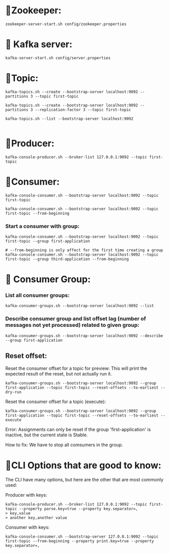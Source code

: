 # 🌟Zookeeper:

```
zookeeper-server-start.sh config/zookeeper.properties
```
# 🌟 Kafka server:
```
kafka-server-start.sh config/server.properties
```

# 🌟Topic:

```
kafka-topics.sh --create --bootstrap-server localhost:9092 --partitions 3 --topic first-topic

kafka-topics.sh --create --bootstrap-server localhost:9092 --partitions 3 --replication-factor 3 --topic first-topic

kafka-topics.sh --list --bootstrap-server localhost:9092


```

# 🌟Producer:

```
kafka-console-producer.sh --broker-list 127.0.0.1:9092 --topic first-topic
```

# 🌟Consumer:

```
kafka-console-consumer.sh --bootstrap-server localhost:9092 --topic first-topic

kafka-console-consumer.sh --bootstrap-server localhost:9092 --topic first-topic --from-beginning
```

### Start a consumer with group:

```
kafka-console-consumer.sh --bootstrap-server localhost:9092 --topic first-topic --group first-application
```

```
# --from-beginning is only affect for the first time creating a group
kafka-console-consumer.sh --bootstrap-server localhost:9092 --topic first-topic --group third-application --from-beginning

```

# 🌟 Consumer Group:

### List all consumer groups: 
```
kafka-consumer-groups.sh --bootstrap-server localhost:9092 --list
```

### Describe consumer group and list offset lag (number of messages not yet processed) related to given group:
```
kafka-consumer-groups.sh --bootstrap-server localhost:9092 --describe --group first-application
```
## Reset offset:

Reset the consumer offset for a topic for preview: This will print the expected result of the reset, but not actually run it.

```
kafka-consumer-groups.sh --bootstrap-server localhost:9092 --group first-application --topic first-topic --reset-offsets --to-earliest --dry-run
```

Reset the consumer offset for a topic (execute):

```
kafka-consumer-groups.sh --bootstrap-server localhost:9092 --group first-application --topic first-topic --reset-offsets --to-earliest --execute
```

Error: Assignments can only be reset if the group 'first-application' is inactive, but the current state is Stable.

How to fix: We have to stop all comsumers in the group.

# 🌟CLI Options that are good to know:



The CLI have many options, but here are the other that are most commonly used:

Producer with keys:
```
kafka-console-producer.sh --broker-list 127.0.0.1:9092 --topic first-topic --property parse.key=true --property key.separator=,
> key,value
> another key,another value
```

Consumer with keys:
```
kafka-console-consumer.sh --bootstrap-server 127.0.0.1:9092 --topic first-topic --from-beginning --property print.key=true --property key.separator=,
```

